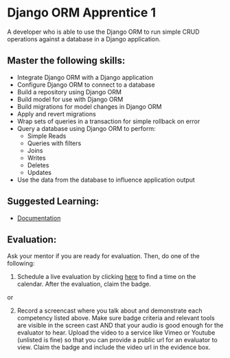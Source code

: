 # Django ORM Apprentice 1

A developer who is able to use the Django ORM to run simple CRUD operations against a database in a Django application.

## Master the following skills:

* Integrate Django ORM with a Django application
* Configure Django ORM to connect to a database
* Build a repository using Django ORM
* Build model for use with Django ORM
* Build migrations for model changes in Django ORM
* Apply and revert migrations
* Wrap sets of queries in a transaction for simple rollback on error
* Query a database using Django ORM to perform:
  * Simple Reads
  * Queries with filters
  * Joins
  * Writes
  * Deletes
  * Updates
* Use the data from the database to influence application output


## Suggested Learning:

* [Documentation](https://docs.djangoproject.com/en/3.1/topics/db/)

## Evaluation:

Ask your mentor if you are ready for evaluation. Then, do one of the following:

1. Schedule a live evaluation by clicking [here](http://evals.codex.academy) to find a time on the calendar. After the evaluation, claim the badge.

or

2. Record a screencast where you talk about and demonstrate each competency listed above. Make sure badge criteria and relevant tools are visible in the screen cast AND that your audio is good enough for the evaluator to hear. Upload the video to a service like Vimeo or Youtube (unlisted is fine) so that you can provide a public url for an evaluator to view. Claim the badge and include the video url in the evidence box.
